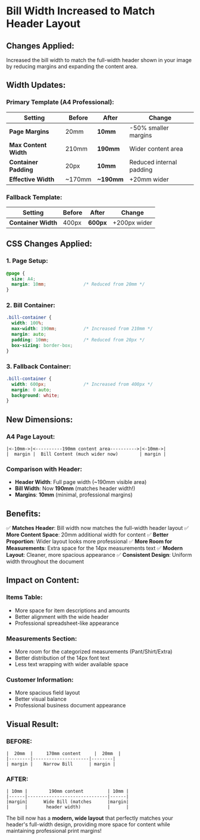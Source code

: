# Bill Width Increased to Match Header Layout

## Changes Applied:
Increased the bill width to match the full-width header shown in your image by reducing margins and expanding the content area.

## Width Updates:

### **Primary Template (A4 Professional):**

| Setting | Before | After | Change |
|---------|--------|-------|--------|
| **Page Margins** | 20mm | **10mm** | -50% smaller margins |
| **Max Content Width** | 210mm | **190mm** | Wider content area |
| **Container Padding** | 20px | **10mm** | Reduced internal padding |
| **Effective Width** | ~170mm | **~190mm** | +20mm wider |

### **Fallback Template:**

| Setting | Before | After | Change |
|---------|--------|-------|--------|
| **Container Width** | 400px | **600px** | +200px wider |

## CSS Changes Applied:

### **1. Page Setup:**
```css
@page {
  size: A4;
  margin: 10mm;              /* Reduced from 20mm */
}
```

### **2. Bill Container:**
```css
.bill-container {
  width: 100%;
  max-width: 190mm;          /* Increased from 210mm */
  margin: auto;
  padding: 10mm;             /* Reduced from 20px */
  box-sizing: border-box;
}
```

### **3. Fallback Container:**
```css
.bill-container {
  width: 600px;              /* Increased from 400px */
  margin: 0 auto;
  background: white;
}
```

## New Dimensions:

### **A4 Page Layout:**
```
|<-10mm->|<----------190mm content area---------->|<-10mm->|
|  margin |  Bill Content (much wider now)        | margin |
```

### **Comparison with Header:**
- **Header Width**: Full page width (~190mm visible area)
- **Bill Width**: Now **190mm** (matches header width!)
- **Margins**: **10mm** (minimal, professional margins)

## Benefits:

✅ **Matches Header**: Bill width now matches the full-width header layout
✅ **More Content Space**: 20mm additional width for content
✅ **Better Proportion**: Wider layout looks more professional
✅ **More Room for Measurements**: Extra space for the 14px measurements text
✅ **Modern Layout**: Cleaner, more spacious appearance
✅ **Consistent Design**: Uniform width throughout the document

## Impact on Content:

### **Items Table:**
- More space for item descriptions and amounts
- Better alignment with the wide header
- Professional spreadsheet-like appearance

### **Measurements Section:**
- More room for the categorized measurements (Pant/Shirt/Extra)
- Better distribution of the 14px font text
- Less text wrapping with wider available space

### **Customer Information:**
- More spacious field layout
- Better visual balance
- Professional business document appearance

## Visual Result:

### **BEFORE:**
```
|  20mm  |     170mm content     |  20mm  |
|--------|---------------------|--------|
| margin |    Narrow Bill      | margin |
```

### **AFTER:**
```
| 10mm |        190mm content         | 10mm |
|------|------------------------------|------|
|margin|      Wide Bill (matches      |margin|
|      |       header width)          |      |
```

The bill now has a **modern, wide layout** that perfectly matches your header's full-width design, providing more space for content while maintaining professional print margins!
